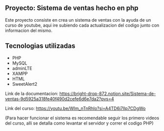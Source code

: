 ## Proyecto: Sistema de ventas hecho en php

Este proyecto consiste en crea un sistema de ventas con la ayuda de un curso de youtube, aqui ire subiendo cada actualizacion del codigo junto con informacion del mismo.

## Tecnologias utilizadas
- PHP
- MySQL
- adminLTE
- XAMPP
- HTML
- SweetAlert2

Link de la documentacion: https://bright-drop-872.notion.site/Sistema-de-ventas-9d5925a318fe40f490d2cefe6d6e7da2?pvs=4

Link del curso: https://youtu.be/Wlm_nTnRhIo?si=A4TD6j7lIp7CDgWo

(Para hacer funcionar el sistema es recomendable seguir los primero videos del curso, alli se detalla como levantar el servidor y correr el codigo PHP)
